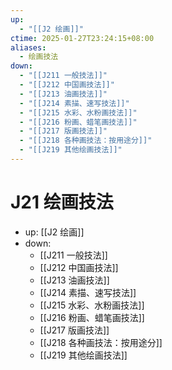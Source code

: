 ```yaml
---
up:
  - "[[J2 绘画]]"
ctime: 2025-01-27T23:24:15+08:00
aliases:
  - 绘画技法
down:
  - "[[J211 一般技法]]"
  - "[[J212 中国画技法]]"
  - "[[J213 油画技法]]"
  - "[[J214 素描、速写技法]]"
  - "[[J215 水彩、水粉画技法]]"
  - "[[J216 粉画、蜡笔画技法]]"
  - "[[J217 版画技法]]"
  - "[[J218 各种画技法：按用途分]]"
  - "[[J219 其他绘画技法]]"
---
```


# J21 绘画技法

- up: [[J2 绘画]]
- down:	
	- [[J211 一般技法]]
	- [[J212 中国画技法]]
	- [[J213 油画技法]]
	- [[J214 素描、速写技法]]
	- [[J215 水彩、水粉画技法]]
	- [[J216 粉画、蜡笔画技法]]
	- [[J217 版画技法]]
	- [[J218 各种画技法：按用途分]]
	- [[J219 其他绘画技法]]
	
